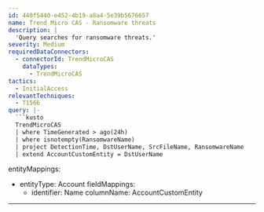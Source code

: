 ```yaml
---
id: 440f5440-e452-4b19-a8a4-5e39b5676657
name: Trend Micro CAS - Ransomware threats
description: |
  'Query searches for ransomware threats.'
severity: Medium
requiredDataConnectors:
  - connectorId: TrendMicroCAS
    dataTypes:
      - TrendMicroCAS
tactics:
  - InitialAccess
relevantTechniques:
  - T1566
query: |-
  ```kusto
  TrendMicroCAS
  | where TimeGenerated > ago(24h)
  | where isnotempty(RansomwareName)
  | project DetectionTime, DstUserName, SrcFileName, RansomwareName
  | extend AccountCustomEntity = DstUserName
  ```
entityMappings:
  - entityType: Account
    fieldMappings:
      - identifier: Name
        columnName: AccountCustomEntity
---
```


